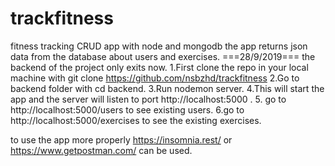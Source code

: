# trackfitness
fitness tracking CRUD app with node and mongodb
the app returns json data from the database about users and exercises.
===28/9/2019===
the backend of the project only exits now. 
1.First clone the repo in your local machine with git clone https://github.com/nsbzhd/trackfitness
2.Go to backend folder with cd backend.
3.Run nodemon server.
4.This will start the app and the server will listen to port http://localhost:5000 .
5. go to http://localhost:5000/users to see existing users.
6.go to http://localhost:5000/exercises to see the existing exercises.


to use the app more properly https://insomnia.rest/ or https://www.getpostman.com/ can be used.
